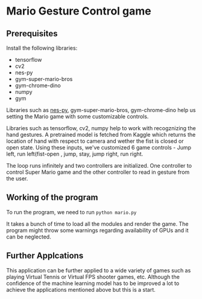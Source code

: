 # Mario Gesture Control game

## Prerequisites

Install the following libraries:
- tensorflow
- cv2
- nes-py
- gym-super-mario-bros
- gym-chrome-dino
- numpy
- gym

Libraries such as [nes-py](https://pypi.org/project/nes-py/), gym-super-mario-bros, gym-chrome-dino help us setting the Mario game with some customizable controls.

Libraries such as tensorflow, cv2, numpy help to work with recogznizing the hand gestures. A pretrained model is fetched from Kaggle which returns the location of hand with respect to camera and wether the fist is closed or open state. Using these inputs, we've customized 6 game controls - Jump left, run left(fist-open , jump, stay, jump right, run right.

The loop runs infinitely and two controllers are initialized. One controller to control Super Mario game and the other controller to read in gesture from the user.

## Working of the program

To run the program, we need to run `python mario.py`

It takes a bunch of time to load all the modules and render the game. The program might throw some warnings regarding availability of GPUs and it can be neglected.

## Further Applcations

This application can be further applied to a wide variety of games such as playing Virtual Tennis or Virtual FPS shooter games, etc. Although the confidence of the machine learning model has to be improved a lot to achieve the applications mentioned above but this is a start.